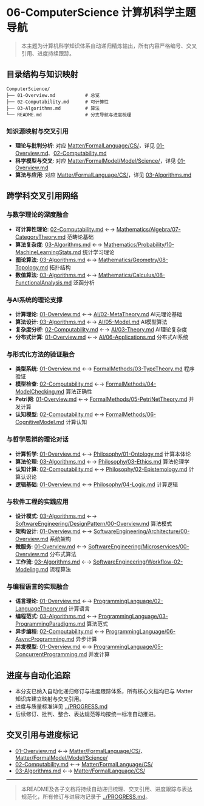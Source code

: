 # 06-ComputerScience 计算机科学主题导航

> 本主题为计算机科学知识体系自动递归精炼输出，所有内容严格编号、交叉引用、进度持续跟踪。

## 目录结构与知识映射

```tree
ComputerScience/
├── 01-Overview.md           # 总览
├── 02-Computability.md      # 可计算性
├── 03-Algorithms.md         # 算法
└── README.md                # 分支导航与进度梳理
```

### 知识源映射与交叉引用

- **理论与批判分析**: 对应 [Matter/FormalLanguage/CS/](../../Matter/FormalLanguage/CS/)，详见 [01-Overview.md](01-Overview.md)、[02-Computability.md](02-Computability.md)
- **科学模型与交叉**: 对应 [Matter/FormalModel/Model/Science/](../../Matter/FormalModel/Model/Science/)，详见 [01-Overview.md](01-Overview.md)
- **算法与应用**: 对应 [Matter/FormalLanguage/CS/](../../Matter/FormalLanguage/CS/)，详见 [03-Algorithms.md](03-Algorithms.md)

## 跨学科交叉引用网络

### 与数学理论的深度融合

- **可计算性理论**: [02-Computability.md](02-Computability.md) ←→ [Mathematics/Algebra/07-CategoryTheory.md](../Mathematics/Algebra/07-CategoryTheory.md) 范畴论基础
- **算法复杂度**: [03-Algorithms.md](03-Algorithms.md) ←→ [Mathematics/Probability/10-MachineLearningStats.md](../Mathematics/Probability/10-MachineLearningStats.md) 统计学习理论
- **图论算法**: [03-Algorithms.md](03-Algorithms.md) ←→ [Mathematics/Geometry/08-Topology.md](../Mathematics/Geometry/08-Topology.md) 拓扑结构
- **数值算法**: [03-Algorithms.md](03-Algorithms.md) ←→ [Mathematics/Calculus/08-FunctionalAnalysis.md](../Mathematics/Calculus/08-FunctionalAnalysis.md) 泛函分析

### 与AI系统的理论支撑

- **计算理论**: [01-Overview.md](01-Overview.md) ←→ [AI/02-MetaTheory.md](../AI/02-MetaTheory.md) AI元理论基础
- **算法设计**: [03-Algorithms.md](03-Algorithms.md) ←→ [AI/05-Model.md](../AI/05-Model.md) AI模型算法
- **复杂度分析**: [02-Computability.md](02-Computability.md) ←→ [AI/03-Theory.md](../AI/03-Theory.md) AI理论复杂度
- **分布式计算**: [01-Overview.md](01-Overview.md) ←→ [AI/06-Applications.md](../AI/06-Applications.md) 分布式AI系统

### 与形式化方法的验证融合

- **类型系统**: [01-Overview.md](01-Overview.md) ←→ [FormalMethods/03-TypeTheory.md](../FormalMethods/03-TypeTheory.md) 程序验证
- **模型检查**: [02-Computability.md](02-Computability.md) ←→ [FormalMethods/04-ModelChecking.md](../FormalMethods/04-ModelChecking.md) 算法正确性
- **Petri网**: [01-Overview.md](01-Overview.md) ←→ [FormalMethods/05-PetriNetTheory.md](../FormalMethods/05-PetriNetTheory.md) 并发计算
- **认知模型**: [02-Computability.md](02-Computability.md) ←→ [FormalMethods/06-CognitiveModel.md](../FormalMethods/06-CognitiveModel.md) 计算认知

### 与哲学思辨的理论对话

- **计算哲学**: [01-Overview.md](01-Overview.md) ←→ [Philosophy/01-Ontology.md](../Philosophy/01-Ontology.md) 计算本体论
- **算法伦理**: [03-Algorithms.md](03-Algorithms.md) ←→ [Philosophy/03-Ethics.md](../Philosophy/03-Ethics.md) 算法伦理学
- **认知计算**: [02-Computability.md](02-Computability.md) ←→ [Philosophy/02-Epistemology.md](../Philosophy/02-Epistemology.md) 计算认识论
- **逻辑基础**: [01-Overview.md](01-Overview.md) ←→ [Philosophy/04-Logic.md](../Philosophy/04-Logic.md) 计算逻辑

### 与软件工程的实践应用

- **设计模式**: [03-Algorithms.md](03-Algorithms.md) ←→ [SoftwareEngineering/DesignPattern/00-Overview.md](../SoftwareEngineering/DesignPattern/00-Overview.md) 算法模式
- **架构设计**: [01-Overview.md](01-Overview.md) ←→ [SoftwareEngineering/Architecture/00-Overview.md](../SoftwareEngineering/Architecture/00-Overview.md) 系统架构
- **微服务**: [01-Overview.md](01-Overview.md) ←→ [SoftwareEngineering/Microservices/00-Overview.md](../SoftwareEngineering/Microservices/00-Overview.md) 分布式算法
- **工作流**: [03-Algorithms.md](03-Algorithms.md) ←→ [SoftwareEngineering/Workflow-02-Modeling.md](../SoftwareEngineering/Workflow-02-Modeling.md) 流程算法

### 与编程语言的实现融合

- **语言理论**: [01-Overview.md](01-Overview.md) ←→ [ProgrammingLanguage/02-LanguageTheory.md](../ProgrammingLanguage/02-LanguageTheory.md) 计算语言
- **编程范式**: [03-Algorithms.md](03-Algorithms.md) ←→ [ProgrammingLanguage/03-ProgrammingParadigms.md](../ProgrammingLanguage/03-ProgrammingParadigms.md) 算法范式
- **异步编程**: [02-Computability.md](02-Computability.md) ←→ [ProgrammingLanguage/06-AsyncProgramming.md](../ProgrammingLanguage/06-AsyncProgramming.md) 异步计算
- **并发模型**: [01-Overview.md](01-Overview.md) ←→ [ProgrammingLanguage/05-ConcurrentProgramming.md](../ProgrammingLanguage/05-ConcurrentProgramming.md) 并发计算

## 进度与自动化追踪

- 本分支已纳入自动化递归修订与进度跟踪体系，所有核心文档均已与 Matter 知识库建立映射与交叉引用。
- 进度与质量标准详见 [../PROGRESS.md](../PROGRESS.md)
- 后续修订、批判、整合、表达规范等均按统一标准自动推进。

## 交叉引用与进度标记

- [01-Overview.md](01-Overview.md) ←→ [Matter/FormalLanguage/CS/](../../Matter/FormalLanguage/CS/)、[Matter/FormalModel/Model/Science/](../../Matter/FormalModel/Model/Science/)
- [02-Computability.md](02-Computability.md) ←→ [Matter/FormalLanguage/CS/](../../Matter/FormalLanguage/CS/)
- [03-Algorithms.md](03-Algorithms.md) ←→ [Matter/FormalLanguage/CS/](../../Matter/FormalLanguage/CS/)

---

> 本README及各子文档将持续自动递归梳理、交叉引用、进度跟踪与表达规范化，所有修订与进展均记录于 [../PROGRESS.md](../PROGRESS.md)。

